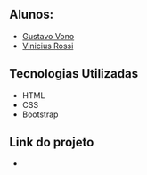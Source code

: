 ## Alunos:
- [Gustavo Vono](https://github.com/gutvono)
- [Vinicius Rossi](https://github.com/ViniciusRossi02)

## Tecnologias Utilizadas
- HTML
- CSS
- Bootstrap

## Link do projeto
- 